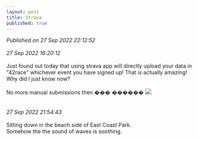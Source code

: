 ```yaml
---
layout: post
title: Strava
published: true
---
```

_Published on 27 Sep 2022 22:12:52_
<br>
<br>
_27 Sep 2022 16:20:12_
<br>
<br>
Just found out today that using strava app will directly upload your data in "42race" whichever event you have signed up! That is actually amazing! 
<br>
Why did I just know now?
<br>
<br>
No more manual submissions then ���  ������
<img src="https://drive.google.com/uc?export=view&id=12WVwYi8FDpgFc3iijEAODIRo-8O3Scly">
<br>
<br>
<br>
_27 Sep 2022 21:54:43_
<br>
<br>
Sitting down in the beach side of East Coast Park.
<br>
Somehow the the sound of waves is soothing.
